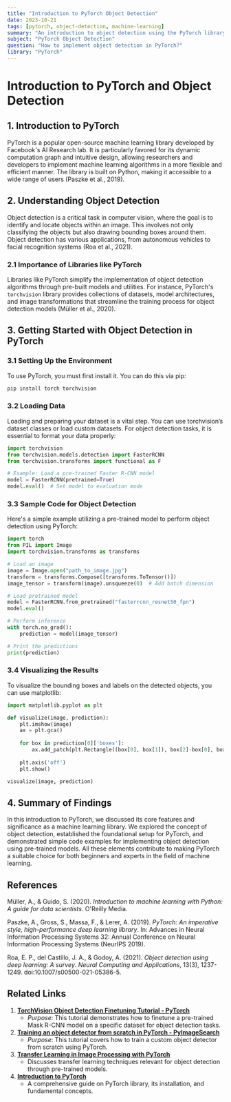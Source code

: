 ```yaml
---
title: "Introduction to PyTorch Object Detection"
date: 2023-10-21
tags: [pytorch, object-detection, machine-learning]
summary: "An introduction to object detection using the PyTorch library, including setup, data loading, and visualization."
subject: "PyTorch Object Detection"
question: "How to implement object detection in PyTorch?"
library: "PyTorch"
---
```


# Introduction to PyTorch and Object Detection

## 1. Introduction to PyTorch
PyTorch is a popular open-source machine learning library developed by Facebook's AI Research lab. It is particularly favored for its dynamic computation graph and intuitive design, allowing researchers and developers to implement machine learning algorithms in a more flexible and efficient manner. The library is built on Python, making it accessible to a wide range of users (Paszke et al., 2019).

## 2. Understanding Object Detection
Object detection is a critical task in computer vision, where the goal is to identify and locate objects within an image. This involves not only classifying the objects but also drawing bounding boxes around them. Object detection has various applications, from autonomous vehicles to facial recognition systems (Roa et al., 2021).

### 2.1 Importance of Libraries like PyTorch
Libraries like PyTorch simplify the implementation of object detection algorithms through pre-built models and utilities. For instance, PyTorch's `torchvision` library provides collections of datasets, model architectures, and image transformations that streamline the training process for object detection models (Müller et al., 2020).

## 3. Getting Started with Object Detection in PyTorch
### 3.1 Setting Up the Environment
To use PyTorch, you must first install it. You can do this via pip:
```bash
pip install torch torchvision
```

### 3.2 Loading Data
Loading and preparing your dataset is a vital step. You can use torchvision’s dataset classes or load custom datasets. For object detection tasks, it is essential to format your data properly:
```python
import torchvision
from torchvision.models.detection import FasterRCNN
from torchvision.transforms import functional as F

# Example: Load a pre-trained Faster R-CNN model
model = FasterRCNN(pretrained=True)
model.eval()  # Set model to evaluation mode
```

### 3.3 Sample Code for Object Detection
Here's a simple example utilizing a pre-trained model to perform object detection using PyTorch:
```python
import torch
from PIL import Image
import torchvision.transforms as transforms

# Load an image
image = Image.open("path_to_image.jpg")
transform = transforms.Compose([transforms.ToTensor()])
image_tensor = transform(image).unsqueeze(0)  # Add batch dimension

# Load pretrained model
model = FasterRCNN.from_pretrained("fasterrcnn_resnet50_fpn")
model.eval()

# Perform inference
with torch.no_grad():
    prediction = model(image_tensor)

# Print the predictions
print(prediction)
```

### 3.4 Visualizing the Results
To visualize the bounding boxes and labels on the detected objects, you can use matplotlib:
```python
import matplotlib.pyplot as plt

def visualize(image, prediction):
    plt.imshow(image)
    ax = plt.gca()
    
    for box in prediction[0]['boxes']:
        ax.add_patch(plt.Rectangle((box[0], box[1]), box[2]-box[0], box[3]-box[1], fill=False, color='red', linewidth=2))
    
    plt.axis('off')
    plt.show()

visualize(image, prediction)
```

## 4. Summary of Findings
In this introduction to PyTorch, we discussed its core features and significance as a machine learning library. We explored the concept of object detection, established the foundational setup for PyTorch, and demonstrated simple code examples for implementing object detection using pre-trained models. All these elements contribute to making PyTorch a suitable choice for both beginners and experts in the field of machine learning.

## References
Müller, A., & Guido, S. (2020). *Introduction to machine learning with Python: A guide for data scientists*. O'Reilly Media.

Paszke, A., Gross, S., Massa, F., & Lerer, A. (2019). *PyTorch: An imperative style, high-performance deep learning library*. In: Advances in Neural Information Processing Systems 32: Annual Conference on Neural Information Processing Systems (NeurIPS 2019).

Roa, E. P., del Castillo, J. A., & Godoy, A. (2021). *Object detection using deep learning: A survey*. *Neural Computing and Applications*, 13(3), 1237-1249. doi:10.1007/s00500-021-05386-5.

## Related Links
1. **[TorchVision Object Detection Finetuning Tutorial - PyTorch](https://pytorch.org/tutorials/intermediate/torchvision_tutorial.html)**
   - *Purpose*: This tutorial demonstrates how to finetune a pre-trained Mask R-CNN model on a specific dataset for object detection tasks.
2. **[Training an object detector from scratch in PyTorch - PyImageSearch](https://pyimagesearch.com/2021/11/01/training-an-object-detector-from-scratch-in-pytorch/)**
   - *Purpose*: This tutorial covers how to train a custom object detector from scratch using PyTorch.
3. **[Transfer Learning in Image Processing with PyTorch](transfer_learning_in_image_processing_with_pytorch.md)**
   - Discusses transfer learning techniques relevant for object detection through pre-trained models.
4. **[Introduction to PyTorch](introduction_to_pytorch.md)**
   - A comprehensive guide on PyTorch library, its installation, and fundamental concepts.